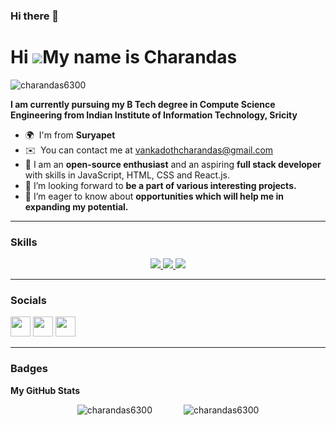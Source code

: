 ### Hi there 👋
Hi ![](https://user-images.githubusercontent.com/18350557/176309783-0785949b-9127-417c-8b55-ab5a4333674e.gif)My name is Charandas
===================================================================================================================================

<p align="left"> <img src="https://komarev.com/ghpvc/?username=charandas6300&label=Profile%20views&color=0e75b6&style=flat" alt="charandas6300" /> </p>

**I am currently pursuing my B Tech degree in Compute Science Engineering from Indian Institute of Information Technology, Sricity**

* 🌍  I'm from **Suryapet**
* ✉️  You can contact me at [vankadothcharandas@gmail.com](mailto:vankadothcharandas@gmail.com)
* 🧠 I am an **open-source enthusiast** and an aspiring **full stack developer** with skills in JavaScript, HTML, CSS and React.js.
* 👯 I’m looking forward to **be a part of various interesting projects.**
* 🤝 I’m eager to know about **opportunities which will help me in expanding my potential.**

<hr/>

### Skills
<p align="center">

  <a href="https://skillicons.dev">
    <img src="https://skillicons.dev/icons?i=git,github,python,cpp,mui" />
    <img src="https://skillicons.dev/icons?i=html,css,js,jquery,nodejs,expressjs,react,redux" />
    <img src="https://skillicons.dev/icons?i=vscode,postman" />
  </a>
         
</p>
<hr/>


### Socials

<p align="left"> <a href="https://www.github.com/charandas6300" target="_blank" rel="noreferrer"><img src="https://raw.githubusercontent.com/danielcranney/readme-generator/main/public/icons/socials/github.svg" width="32" height="32" /></a> <a href="http://www.instagram.com/charandas_cherry/" target="_blank" rel="noreferrer"><img src="https://raw.githubusercontent.com/danielcranney/readme-generator/main/public/icons/socials/instagram.svg" width="32" height="32" /></a> <a href="www.linkedin.com/in/vankadothcharandas6300" target="_blank" rel="noreferrer"><img src="https://raw.githubusercontent.com/danielcranney/readme-generator/main/public/icons/socials/linkedin.svg" width="32" height="32" /></a></p>
<hr/>

### Badges

<b>My GitHub Stats</b>
<div style="display: flex; justify-content: center;">
  <div style="margin-right: 50px;">
    <img src="https://github-readme-stats.vercel.app/api/top-langs?username=charandas6300&show_icons=true&locale=en&layout=compact" alt="charandas6300" />
  </div>
  <div>
    <img src="https://github-readme-stats.vercel.app/api?username=charandas6300&show_icons=true&locale=en" alt="charandas6300" />
  </div>
</div>

 
